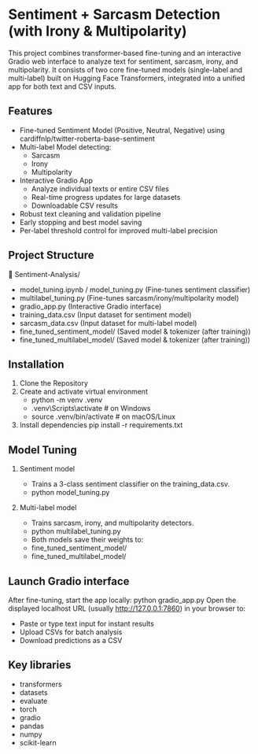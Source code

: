 # Sentiment + Sarcasm Detection (with Irony & Multipolarity)

This project combines transformer-based fine-tuning and an interactive Gradio web interface to analyze text for sentiment, sarcasm, irony, and multipolarity.
It consists of two core fine-tuned models (single-label and multi-label) built on Hugging Face Transformers, integrated into a unified app for both text and CSV inputs.

## Features 

- Fine-tuned Sentiment Model (Positive, Neutral, Negative) using cardiffnlp/twitter-roberta-base-sentiment
- Multi-label Model detecting:
    - Sarcasm
    - Irony
    - Multipolarity
- Interactive Gradio App
    - Analyze individual texts or entire CSV files
    - Real-time progress updates for large datasets
    - Downloadable CSV results
- Robust text cleaning and validation pipeline
- Early stopping and best model saving
- Per-label threshold control for improved multi-label precision

## Project Structure 

📁 Sentiment-Analysis/ 

-  model_tuning.ipynb / model_tuning.py (Fine-tunes sentiment classifier) 
- multilabel_tuning.py (Fine-tunes sarcasm/irony/multipolarity model) 
- gradio_app.py (Interactive Gradio interface) 
- training_data.csv (Input dataset for sentiment model) 
- sarcasm_data.csv (Input dataset for multi-label model) 
- fine_tuned_sentiment_model/ (Saved model & tokenizer (after training)) 
- fine_tuned_multilabel_model/ (Saved model & tokenizer (after training)) 


## Installation 

1. Clone the Repository
2. Create and activate virtual environment
   - python -m venv .venv
   - .venv\Scripts\activate      # on Windows
   - source .venv/bin/activate   # on macOS/Linux
3. Install dependencies
   pip install -r requirements.txt

## Model Tuning
1. Sentiment model
      - Trains a 3-class sentiment classifier on the training_data.csv.
      - python model_tuning.py

2. Multi-label model
      - Trains sarcasm, irony, and multipolarity detectors.
      - python multilabel_tuning.py
      - Both models save their weights to:
      - fine_tuned_sentiment_model/
      - fine_tuned_multilabel_model/

## Launch Gradio interface
After fine-tuning, start the app locally:
python gradio_app.py
Open the displayed localhost URL (usually http://127.0.0.1:7860) in your browser to:
  - Paste or type text input for instant results
  - Upload CSVs for batch analysis
  - Download predictions as a CSV

## Key libraries
  - transformers
  - datasets
  - evaluate
  - torch
  - gradio
  - pandas
  - numpy
  - scikit-learn
  
